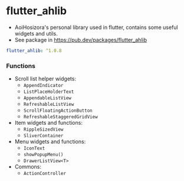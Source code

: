 # flutter_ahlib

+ AoiHosizora's personal library used in flutter, contains some useful widgets and utils.
+ See package in https://pub.dev/packages/flutter_ahlib

```yaml
flutter_ahlib: ^1.0.8
```

### Functions

+ Scroll list helper widgets:
    + `AppendIndicator`
    + `ListPlaceHolderText`
    + `AppendableListView`
    + `RefreshableListView`
    + `ScrollFloatingActionButton`
    + `RefreshableStaggeredGridView`
+ Item widgets and functions:
    + `RippleSizedView`
    + `SliverContainer`
+ Menu widgets and functions:
    + `IconText`
    + `showPopupMenu()`
    + `DrawerListView<T>`
+ Commons:
    + `ActionController`
